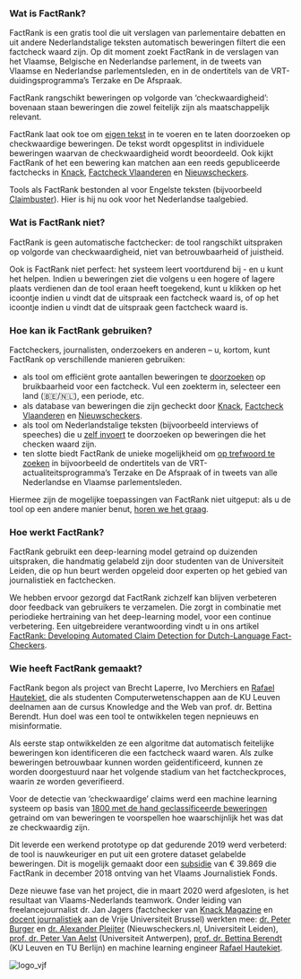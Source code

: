 ### Wat is FactRank?

FactRank is een gratis tool die uit verslagen van parlementaire debatten en uit andere
Nederlandstalige teksten automatisch beweringen filtert die een factcheck waard zijn. Op dit moment zoekt FactRank in de verslagen van het Vlaamse, Belgische en Nederlandse parlement, in de tweets van Vlaamse en Nederlandse parlementsleden, en in de ondertitels van de VRT-duidingsprogramma’s Terzake en De Afspraak.

FactRank rangschikt beweringen op volgorde van ‘checkwaardigheid’: bovenaan staan beweringen die zowel feitelijk zijn als maatschappelijk relevant.

FactRank laat ook toe om [eigen tekst](/tool) in te voeren en te laten doorzoeken op checkwaardige beweringen. De tekst wordt opgesplitst in individuele beweringen waarvan de checkwaardigheid wordt beoordeeld. Ook kijkt FactRank of het een bewering kan matchen aan een reeds gepubliceerde factchecks in [Knack](https://www.knack.be/nieuws/factchecker/), [Factcheck Vlaanderen](https://factcheck.vlaanderen/) en [Nieuwscheckers](https://nieuwscheckers.nl/).

Tools als FactRank bestonden al voor Engelste teksten (bijvoorbeeld [Claimbuster](https://idir.uta.edu/claimbuster/)). Hier is hij nu ook voor het Nederlandse taalgebied.

### Wat is FactRank niet?

FactRank is geen automatische factchecker: de tool rangschikt uitspraken op volgorde van checkwaardigheid, niet van betrouwbaarheid of juistheid.

Ook is FactRank niet perfect: het systeem leert voortdurend bij - en u kunt het helpen. Indien u beweringen ziet die volgens u een hogere of lagere plaats verdienen dan de tool eraan heeft toegekend, kunt u klikken op het <icon class="feedback" name="search" scale="1" /> icoontje indien u vindt dat de uitspraak een factcheck waard is, of op het <icon class="feedback" name="trash" scale="1" /> icoontje indien u vindt dat de uitspraak geen factcheck waard is.

### Hoe kan ik FactRank gebruiken?

Factcheckers, journalisten, onderzoekers en anderen – u, kortom, kunt FactRank op verschillende manieren gebruiken:
- als tool om efficiënt grote aantallen beweringen te [doorzoeken](/rank) op bruikbaarheid voor een factcheck. Vul een zoekterm in, selecteer een land (🇧🇪/🇳🇱), een periode, etc.
- als database van beweringen die zijn gecheckt door [Knack](https://www.knack.be/nieuws/factchecker/), [Factcheck Vlaanderen](https://factcheck.vlaanderen/) en [Nieuwscheckers](https://nieuwscheckers.nl/).
- als tool om Nederlandstalige teksten (bijvoorbeeld interviews of speeches) die u [zelf invoert](/tool) te doorzoeken op beweringen die het checken waard zijn.
- ten slotte biedt FactRank de unieke mogelijkheid om [op trefwoord te zoeken](/rank?type=VRT_TERZAKE,VRT_DE_AFSPRAAK) in bijvoorbeeld de ondertitels van de VRT-actualiteitsprogramma’s Terzake en De Afspraak of in tweets van alle Nederlandse en Vlaamse parlementsleden.

Hiermee zijn de mogelijke toepassingen van FactRank niet uitgeput: als u de tool op een andere manier benut, [horen we het graag](/contact).

### Hoe werkt FactRank?

FactRank gebruikt een deep-learning model getraind op duizenden uitspraken, die handmatig gelabeld zijn door studenten van de Universiteit Leiden, die op hun beurt werden opgeleid door experten op het gebied van journalistiek en factchecken.

We hebben ervoor gezorgd dat FactRank zichzelf kan blijven verbeteren door feedback van gebruikers te verzamelen. Die zorgt in combinatie met periodieke hertraining van het deep-learning model, voor een continue verbetering. Een uitgebreidere verantwoording vindt u in ons artikel [FactRank: Developing Automated Claim Detection for Dutch-Language Fact-Checkers](https://people.cs.kuleuven.be/~bettina.berendt/FactRank/).

### Wie heeft FactRank gemaakt?

FactRank begon als project van Brecht Laperre, Ivo Merchiers en [Rafael Hautekiet](https://github.com/lejafar), die als studenten Computerwetenschappen aan de KU Leuven deelnamen aan de cursus Knowledge and the Web van prof. dr. Bettina Berendt. Hun doel was een tool te ontwikkelen tegen nepnieuws en misinformatie.

Als eerste stap ontwikkelden ze een algoritme dat automatisch feitelijke beweringen kon identificeren die een factcheck waard waren. Als zulke beweringen betrouwbaar kunnen worden geïdentificeerd, kunnen ze worden doorgestuurd naar het volgende stadium van het factcheckproces, waarin ze worden geverifieerd.

Voor de detectie van ‘checkwaardige’ claims werd een machine learning systeem op basis van [1800 met de hand geclassificeerde beweringen](https://github.com/factrank/FactRank/blob/master/data/sentences_dump_28.12.csv) getraind om van beweringen te voorspellen hoe waarschijnlijk het was dat ze checkwaardig zijn.

Dit leverde een werkend prototype op dat gedurende 2019 werd verbeterd: de tool is nauwkeuriger en put uit een grotere dataset gelabelde beweringen. Dit is mogelijk gemaakt door een [subsidie](https://www.vlaamsjournalistiekfonds.be/500000-euro-subsidie-voor-innoverende-journalistiek) van € 39.869 die FactRank in december 2018 ontving van het Vlaams Journalistiek Fonds.

Deze nieuwe fase van het project, die in maart 2020 werd afgesloten, is het resultaat van Vlaams-Nederlands teamwork. Onder leiding van freelancejournalist dr. Jan Jagers (factchecker van [Knack Magazine](https://www.knack.be) en [docent journalistiek](https://www.vub.ac.be/people/jan-jagers) aan de Vrije Universiteit Brussel) werkten mee: [dr. Peter Burger](https://www.universiteitleiden.nl/en/staffmembers/peter-burger#tab-1) en [dr. Alexander Pleijter](https://www.universiteitleiden.nl/medewerkers/alexander-pleijter#tab-1) (Nieuwscheckers.nl, Universiteit Leiden), [prof. dr. Peter Van Aelst](https://www.uantwerpen.be/nl/personeel/peter-vanaelst/) (Universiteit Antwerpen), [prof. dr. Bettina Berendt](https://people.cs.kuleuven.be/~bettina.berendt/) (KU Leuven en TU Berlijn) en machine learning engineer [Rafael Hautekiet](https://github.com/lejafar).

![logo_vjf](/assets/logo_VJF.jpg)
